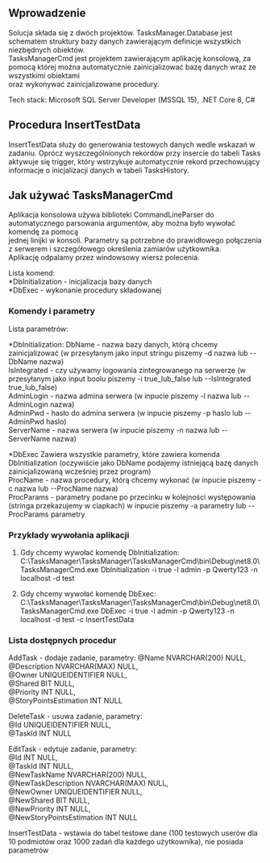 ## Wprowadzenie

  Solucja składa się z dwóch projektów. TasksManager.Database jest schematem struktury bazy danych zawierającym definicje wszystkich niezbędnych obiektów.  
TasksManagerCmd jest projektem zawierającym aplikację konsolową, za pomocą której można automatycznie zainicjalizować bazę danych wraz ze wszystkimi obiektami  
oraz wykonywać zainicjalizowane procedury.  

Tech stack: Microsoft SQL Server Developer (MSSQL 15), .NET Core 8, C#  

## Procedura InsertTestData

  InsertTestData służy do generowania testowych danych wedle wskazań w zadaniu. Oprócz wyszczególnionych rekordów przy insercie do tabeli Tasks  
aktywuje się trigger, który wstrzykuje automatycznie rekord przechowujący informacje o inicjalizacji danych w tabeli TasksHistory.  

## Jak używać TasksManagerCmd

  Aplikacja konsolowa używa biblioteki CommandLineParser do automatycznego parsowania argumentów, aby można było wywołać komendę za pomocą   
jednej linijki w konsoli. Parametry są potrzebne do prawidłowego połączenia z serwerem i szczegółowego określenia zamiarów użytkownika.  
Aplikację odpalamy przez windowsowy wiersz polecenia.  

Lista komend:  
*DbInitialization - inicjalizacja bazy danych  
*DbExec - wykonanie procedury składowanej  

### Komendy i parametry

Lista parametrów:  

*DbInitialization:
  DbName - nazwa bazy danych, którą chcemy zainicjalizować (w przesyłanym jako input stringu piszemy -d nazwa lub --DbName nazwa)  
  IsIntegrated - czy używamy logowania zintegrowanego na serwerze (w przesyłanym jako input boolu piszemy -i true_lub_false lub --IsIntegrated true_lub_false)  
  AdminLogin - nazwa admina serwera (w inpucie piszemy -l nazwa lub --AdminLogin nazwa)  
  AdminPwd - hasło do admina serwera (w inpucie piszemy -p haslo lub --AdminPwd haslo)  
  ServerName - nazwa serwera (w inpucie piszemy -n nazwa lub --ServerName nazwa)  
  
*DbExec
  Zawiera wszystkie parametry, które zawiera komenda DbInitialization (oczywiście jako DbName podajemy istniejącą bazę danych zainicjalizowaną wcześniej przez program)    
  ProcName - nazwa procedury, którą chcemy wykonać (w inpucie piszemy -c nazwa lub --ProcName nazwa)  
  ProcParams - parametry podane po przecinku w kolejności występowania (stringa przekazujemy w ciapkach) w inpucie piszemy -a parametry lub --ProcParams parametry  

### Przykłady wywołania aplikacji

1. Gdy chcemy wywołać komendę DbInitialization:  
   C:\TasksManager\TasksManager\TasksManagerCmd\bin\Debug\net8.0\TasksManagerCmd.exe DbInitialization -i true -l admin -p Qwerty123 -n localhost -d test  

2. Gdy chcemy wywołać komendę DbExec:  
   C:\TasksManager\TasksManager\TasksManagerCmd\bin\Debug\net8.0\TasksManagerCmd.exe DbExec -i true -l admin -p Qwerty123 -n localhost -d test -c InsertTestData  

### Lista dostępnych procedur

AddTask - dodaje zadanie, parametry: 
	@Name NVARCHAR(200) NULL,  
	@Description NVARCHAR(MAX) NULL,  
	@Owner UNIQUEIDENTIFIER NULL,  
	@Shared BIT NULL,  
	@Priority INT NULL,  
	@StoryPointsEstimation INT NULL  

 DeleteTask - usuwa zadanie, parametry:  
	@Id UNIQUEIDENTIFIER NULL,   
	@TaskId INT NULL  

 EditTask - edytuje zadanie, parametry:  
 	@Id INT NULL,  
	@TaskId INT NULL,  
	@NewTaskName NVARCHAR(200) NULL,  
	@NewTaskDescription NVARCHAR(MAX) NULL,  
	@NewOwner UNIQUEIDENTIFIER NULL,  
	@NewShared BIT NULL,  
	@NewPriority INT NULL,  
	@NewStoryPointsEstimation INT NULL  

 InsertTestData - wstawia do tabel testowe dane (100 testowych userów dla 10 podmiotów oraz 1000 zadań dla każdego użytkownika), nie posiada parametrów
